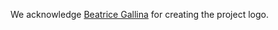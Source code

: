 We acknowledge [Beatrice Gallina](https://www.instagram.com/beatricegallina/) for creating the project logo.